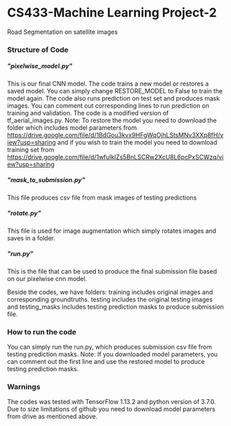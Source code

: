 # CS433-Machine Learning Project-2
Road Segmentation on satellite images

### Structure of Code

##### "pixelwise_model.py"
This is our final CNN model. The code trains a new model or restores a saved model. You can simply change RESTORE_MODEL to False to train the model again. The code also runs prediction on test set and produces mask images. You can comment out corresponding lines to run prediction on training and validation. The code is a modified version of tf_aerial_images.py. Note: To restore the model you need to download the folder which includes model parameters from https://drive.google.com/file/d/1BdGou3kvx9HFgWqOjhLStsMNv3XXp8fH/view?usp=sharing and if you wish to train the model you need to download training set from https://drive.google.com/file/d/1wfulkIZs5BnLSCRw2XcU8L6pcPxSCWzq/view?usp=sharing

##### "mask_to_submission.py"
This file produces csv file from mask images of testing predictions

##### "rotate.py"
This file is used for image augmentation which simply rotates images and saves in a folder.

##### "run.py"
This is the file that can be used to produce the final submission file based on our pixelwise cnn model.

Beside the codes, we have folders: training includes original images and corresponding groundtruths. testing includes the original testing images and testing_masks includes testing prediction masks to produce submission file.
### How to run the code
You can simply run the run.py, which produces submission csv file from testing prediction masks. Note: If you downloaded model parameters, you can comment out the first line and use the restored model to produce testing prediction masks.

### Warnings
The codes was tested with TensorFlow 1.13.2 and python version of 3.7.0. Due to size limitations of github you need to download model parameters from drive as mentioned above.
